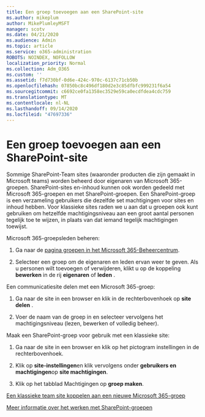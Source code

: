 ```yaml
---
title: Een groep toevoegen aan een SharePoint-site
ms.author: mikeplum
author: MikePlumleyMSFT
manager: scotv
ms.date: 04/21/2020
ms.audience: Admin
ms.topic: article
ms.service: o365-administration
ROBOTS: NOINDEX, NOFOLLOW
localization_priority: Normal
ms.collection: Adm_O365
ms.custom: ''
ms.assetid: f7d730bf-0d6e-424c-970c-6137c71cb50b
ms.openlocfilehash: 07850bc8c496df180d2e3c85dfbfc999231f6a54
ms.sourcegitcommit: c6692ce0fa1358ec3529e59ca0ecdfdea4cdc759
ms.translationtype: MT
ms.contentlocale: nl-NL
ms.lasthandoff: 09/14/2020
ms.locfileid: "47697336"
---
```

# <a name="add-a-group-to-a-sharepoint-site"></a>Een groep toevoegen aan een SharePoint-site

Sommige SharePoint-Team sites (waaronder producten die zijn gemaakt in Microsoft teams) worden beheerd door eigenaren van Microsoft 365-groepen. SharePoint-sites en-inhoud kunnen ook worden gedeeld met Microsoft 365-groepen en met SharePoint-groepen. Een SharePoint-groep is een verzameling gebruikers die dezelfde set machtigingen voor sites en inhoud hebben. Voor klassieke sites raden we u aan dat u groepen ook kunt gebruiken om hetzelfde machtigingsniveau aan een groot aantal personen tegelijk toe te wijzen, in plaats van dat iemand tegelijk machtigingen toewijst.
  
Microsoft 365-groepsleden beheren:
  
1. Ga naar de [pagina groepen in het Microsoft 365-Beheercentrum](https://portal.office.com/adminportal/home#/groups).
    
2. Selecteer een groep om de eigenaren en leden ervan weer te geven. Als u personen wilt toevoegen of verwijderen, klikt u op de koppeling **bewerken** in de rij **eigenaren** of **leden** . 
    
Een communicatiesite delen met een Microsoft 365-groep:
  
1. Ga naar de site in een browser en klik in de rechterbovenhoek op **site delen** . 
    
2. Voer de naam van de groep in en selecteer vervolgens het machtigingsniveau (lezen, bewerken of volledig beheer).
    
Maak een SharePoint-groep voor gebruik met een klassieke site:
  
1. Ga naar de site in een browser en klik op het pictogram instellingen in de rechterbovenhoek.
    
2. Klik op **site-instellingen**en klik vervolgens onder **gebruikers en machtigingen**op **site machtigingen**.
    
3. Klik op het tabblad Machtigingen op **groep maken**.
    
[Een klassieke team site koppelen aan een nieuwe Microsoft 365-groep](https://go.microsoft.com/fwlink/?linkid=2008654)
  
[Meer informatie over het werken met SharePoint-groepen](https://go.microsoft.com/fwlink/?linkid=874658)
  


